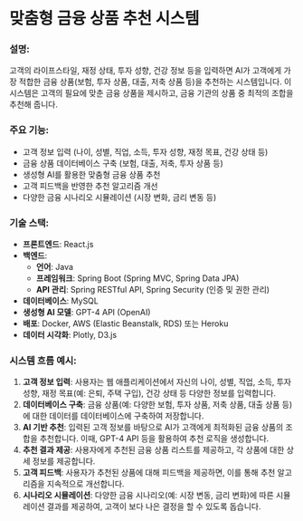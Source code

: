 # 맞춤형 금융 상품 추천 시스템

### 설명:

고객의 라이프스타일, 재정 상태, 투자 성향, 건강 정보 등을 입력하면 AI가 고객에게 가장 적합한 금융 상품(보험, 투자 상품, 대출, 저축 상품 등)을 추천하는 시스템입니다. 이 시스템은 고객의 필요에 맞춘 금융 상품을 제시하고, 금융 기관의 상품 중 최적의 조합을 추천해 줍니다.

### 주요 기능:

- 고객 정보 입력 (나이, 성별, 직업, 소득, 투자 성향, 재정 목표, 건강 상태 등)
- 금융 상품 데이터베이스 구축 (보험, 대출, 저축, 투자 상품 등)
- 생성형 AI를 활용한 맞춤형 금융 상품 추천
- 고객 피드백을 반영한 추천 알고리즘 개선
- 다양한 금융 시나리오 시뮬레이션 (시장 변화, 금리 변동 등)

### 기술 스택:

- **프론트엔드**: React.js
- **백엔드**:
    - **언어**: Java
    - **프레임워크**: Spring Boot (Spring MVC, Spring Data JPA)
    - **API 관리**: Spring RESTful API, Spring Security (인증 및 권한 관리)
- **데이터베이스**: MySQL
- **생성형 AI 모델**: GPT-4 API (OpenAI)
- **배포**: Docker, AWS (Elastic Beanstalk, RDS) 또는 Heroku
- **데이터 시각화**: Plotly, D3.js

### 시스템 흐름 예시:

1. **고객 정보 입력**: 사용자는 웹 애플리케이션에서 자신의 나이, 성별, 직업, 소득, 투자 성향, 재정 목표(예: 은퇴, 주택 구입), 건강 상태 등 다양한 정보를 입력합니다.
2. **데이터베이스 구축**: 금융 상품(예: 다양한 보험, 투자 상품, 저축 상품, 대출 상품 등)에 대한 데이터를 데이터베이스에 구축하여 저장합니다.
3. **AI 기반 추천**: 입력된 고객 정보를 바탕으로 AI가 고객에게 최적화된 금융 상품의 조합을 추천합니다. 이때, GPT-4 API 등을 활용하여 추천 로직을 생성합니다.
4. **추천 결과 제공**: 사용자에게 추천된 금융 상품 리스트를 제공하고, 각 상품에 대한 상세 정보를 제공합니다.
5. **고객 피드백**: 사용자가 추천된 상품에 대해 피드백을 제공하면, 이를 통해 추천 알고리즘을 지속적으로 개선합니다.
6. **시나리오 시뮬레이션**: 다양한 금융 시나리오(예: 시장 변동, 금리 변화)에 따른 시뮬레이션 결과를 제공하여, 고객이 보다 나은 결정을 할 수 있도록 돕습니다.
